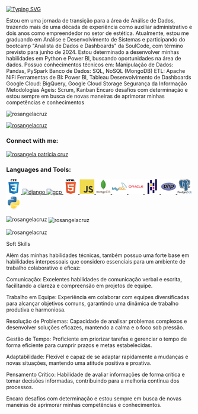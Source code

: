 [![Typing SVG](https://readme-typing-svg.herokuapp.com?font=Fira+Code&pause=1000&color=20F5FA&center=true&vCenter=true&random=false&width=435&lines=%F0%9F%91%8BOl%C3%A1+sou+Rosangela+Cruz+)](https://git.io/typing-svg)

Estou em uma jornada de transição para a área de Análise de Dados, trazendo mais de uma década de experiência como auxiliar administrativo e dois anos como empreendedor no setor de estética. Atualmente, estou me graduando em Análise e Desenvolvimento de Sistemas e participando do bootcamp "Analista de Dados e Dashboards" da SoulCode, com término previsto para junho de 2024. Estou determinado a desenvolver minhas habilidades em Python e Power BI, buscando oportunidades na área de dados. Possuo conhecimentos técnicos em: Manipulação de Dados: Pandas, PySpark Banco de Dados: SQL, NoSQL (MongoDB) ETL: Apache NiFi Ferramentas de BI: Power BI, Tableau Desenvolvimento de Dashboards Google Cloud: BigQuery, Google Cloud Storage Segurança da Informação Metodologias Ágeis: Scrum, Kanban Encaro desafios com determinação e estou sempre em busca de novas maneiras de aprimorar minhas competências e conhecimentos </h3> 

<p align="left"> 
    <img src="https://komarev.com/ghpvc/?username=rosangelacruz&label=Profile%20views&color=40E0D0&style=flat" alt="rosangelacruz" /> 
</p>

<p align="left"> <a href="https://github.com/ryo-ma/github-profile-trophy"><img src="https://github-profile-trophy.vercel.app/?username=rosangelacruz" alt="rosangelacruz" /></a> </p>

<h3 align="left">Connect with me:</h3>
<p align="left">
<a href="https://linkedin.com/in/rosangela patricia cruz" target="blank"><img align="center" src="https://raw.githubusercontent.com/rahuldkjain/github-profile-readme-generator/master/src/images/icons/Social/linked-in-alt.svg" alt="rosangela patricia cruz" height="30" width="40" /></a>
</p>

<h3 align="left">Languages and Tools:</h3>
<p align="left"> <a href="https://www.w3schools.com/css/" target="_blank" rel="noreferrer"> <img src="https://raw.githubusercontent.com/devicons/devicon/master/icons/css3/css3-original-wordmark.svg" alt="css3" width="40" height="40"/> </a> <a href="https://www.djangoproject.com/" target="_blank" rel="noreferrer"> <img src="https://cdn.worldvectorlogo.com/logos/django.svg" alt="django" width="40" height="40"/> </a> <a href="https://cloud.google.com" target="_blank" rel="noreferrer"> <img src="https://www.vectorlogo.zone/logos/google_cloud/google_cloud-icon.svg" alt="gcp" width="40" height="40"/> </a> <a href="https://www.w3.org/html/" target="_blank" rel="noreferrer"> <img src="https://raw.githubusercontent.com/devicons/devicon/master/icons/html5/html5-original-wordmark.svg" alt="html5" width="40" height="40"/> </a> <a href="https://developer.mozilla.org/en-US/docs/Web/JavaScript" target="_blank" rel="noreferrer"> <img src="https://raw.githubusercontent.com/devicons/devicon/master/icons/javascript/javascript-original.svg" alt="javascript" width="40" height="40"/> </a> <a href="https://www.mongodb.com/" target="_blank" rel="noreferrer"> <img src="https://raw.githubusercontent.com/devicons/devicon/master/icons/mongodb/mongodb-original-wordmark.svg" alt="mongodb" width="40" height="40"/> </a> <a href="https://www.mysql.com/" target="_blank" rel="noreferrer"> <img src="https://raw.githubusercontent.com/devicons/devicon/master/icons/mysql/mysql-original-wordmark.svg" alt="mysql" width="40" height="40"/> </a> <a href="https://www.oracle.com/" target="_blank" rel="noreferrer"> <img src="https://raw.githubusercontent.com/devicons/devicon/master/icons/oracle/oracle-original.svg" alt="oracle" width="40" height="40"/> </a> <a href="https://pandas.pydata.org/" target="_blank" rel="noreferrer"> <img src="https://raw.githubusercontent.com/devicons/devicon/2ae2a900d2f041da66e950e4d48052658d850630/icons/pandas/pandas-original.svg" alt="pandas" width="40" height="40"/> </a> <a href="https://www.php.net" target="_blank" rel="noreferrer"> <img src="https://raw.githubusercontent.com/devicons/devicon/master/icons/php/php-original.svg" alt="php" width="40" height="40"/> </a> <a href="https://www.postgresql.org" target="_blank" rel="noreferrer"> <img src="https://raw.githubusercontent.com/devicons/devicon/master/icons/postgresql/postgresql-original-wordmark.svg" alt="postgresql" width="40" height="40"/> </a> <a href="https://www.python.org" target="_blank" rel="noreferrer"> <img src="https://raw.githubusercontent.com/devicons/devicon/master/icons/python/python-original.svg" alt="python" width="40" height="40"/> </a> </p>

<p><img align="left" src="https://github-readme-stats.vercel.app/api/top-langs?username=rosangelacruz&show_icons=true&locale=en&layout=compact" alt="rosangelacruz" /></p>

<p>&nbsp;<img align="center" src="https://github-readme-stats.vercel.app/api?username=rosangelacruz&show_icons=true&locale=en" alt="rosangelacruz" /></p>

<p><img align="center" src="https://github-readme-streak-stats.herokuapp.com/?user=rosangelacruz&" alt="rosangelacruz" /></p>

Soft Skills

Além das minhas habilidades técnicas, também possuo uma forte base em habilidades interpessoais que considero essenciais para um ambiente de trabalho colaborativo e eficaz:

Comunicação: Excelentes habilidades de comunicação verbal e escrita, facilitando a clareza e compreensão em projetos de equipe.

Trabalho em Equipe: Experiência em colaborar com equipes diversificadas para alcançar objetivos comuns, garantindo uma dinâmica de trabalho produtiva e harmoniosa.

Resolução de Problemas: Capacidade de analisar problemas complexos e desenvolver soluções eficazes, mantendo a calma e o foco sob pressão.

Gestão de Tempo: Proficiente em priorizar tarefas e gerenciar o tempo de forma eficiente para cumprir prazos e metas estabelecidas.

Adaptabilidade: Flexível e capaz de se adaptar rapidamente a mudanças e novas situações, mantendo uma atitude positiva e proativa.

Pensamento Crítico: Habilidade de avaliar informações de forma crítica e tomar decisões informadas, contribuindo para a melhoria contínua dos processos.

Encaro desafios com determinação e estou sempre em busca de novas maneiras de aprimorar minhas competências e conhecimentos.


